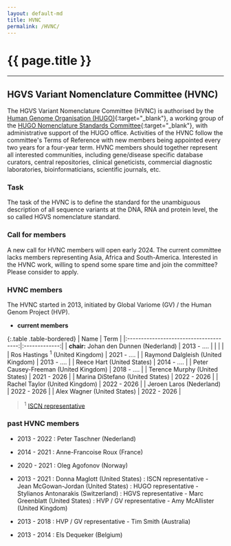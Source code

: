 ```yaml
---
layout: default-md
title: HVNC
permalink: /HVNC/
---
```


# {{ page.title }}

* * *

## HGVS Variant Nomenclature Committee (HVNC)

The HGVS Variant Nomenclature Committee (HVNC) is authorised by the [Human Genome Organisation (HUGO)](https://www.hugo-international.org){:target="\_blank"}, a working group of the [HUGO Nomenclature Standards Committee](https://www.hugo-international.org/standards){:target="\_blank"}, with administrative support of the HUGO office. Activities of the HVNC follow the committee's Terms of Reference with new members being appointed every two years for a four-year term. HVNC members should together represent all interested communities, including gene/disease specific database curators, central repositories, clinical geneticists, commercial diagnostic laboratories, bioinformaticians, scientific journals, etc.


### **Task**

The task of the HVNC is to define the standard for the unambiguous description of all sequence variants at the DNA, RNA and protein level, the so called HGVS nomenclature standard.


### **Call for members**

A new call for HVNC members will open early 2024. The current committee lacks members representing Asia, Africa and South-America. Interested in the HVNC work, willing to spend some spare time and join the committee?  Please consider to apply.


### **HVNC members**

The HVNC started in 2013, initiated by Global Variome (GV) / the Human Genom Project (HVP).

*	**current members**

<style>
table th:first-of-type {
    width: 25%;
}
table th:nth-of-type(2) {
    width: 10%;
}
</style>

{:.table .table-bordered}
| Name                                   |  Term         |
|:--------------------------------------:|:-------------:|
| **chair:** Johan den Dunnen  (Nederland)         |  2013 - ....  |
|                                        |               |
| Ros Hastings <sup>1</sup>  (United Kingdom)       |  2021 - ....  |
| Raymond Dalgleish  (United Kingdom)    |  2013 - ....  |
| Reece Hart  (United States)            |  2014 - ....  |
| Peter Causey-Freeman  (United Kingdom) |  2018 - ....  |
| Terence Murphy  (United States)        |  2021 - 2026  |
| Marina DiStefano  (United States)      |  2022 - 2026  |
| Rachel Taylor  (United Kingdom)        |  2022 - 2026  |
| Jeroen Laros  (Nederland)              |  2022 - 2026  |
| Alex Wagner  (United States)           |  2022 - 2026  |

> <sup>1</sup> [ISCN representative](/bg-material/consultation/ISCN/)


### **past HVNC members**

*	2013 - 2022 
	:	Peter Taschner  (Nederland)

*	2014 - 2021 
	:	Anne-Francoise Roux  (France)

*	2020 - 2021 
	:	Oleg Agofonov  (Norway)

*	2013 - 2021 
	:	Donna Maglott (United States)
	:	ISCN representative - Jean McGowan-Jordan  (United States)
	:	HUGO representative - Stylianos Antonarakis  (Switzerland)
	:	HGVS representative -  Marc Greenblatt  (United States)
	:	HVP / GV representative - Amy McAllister  (United Kingdom)
	
*	2013 - 2018 
	:	HVP / GV representative - Tim Smith  (Australia)

*	2013 - 2014 
	:	Els Dequeker  (Belgium)
